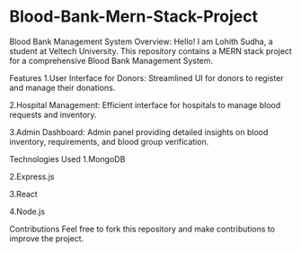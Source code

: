 # Blood-Bank-Mern-Stack-Project
Blood Bank Management System
Overview:
Hello! I am Lohith Sudha, a student at Veltech University. This repository contains a MERN stack project for a comprehensive Blood Bank Management System.

Features
1.User Interface for Donors: Streamlined UI for donors to register and manage their donations.

2.Hospital Management: Efficient interface for hospitals to manage blood requests and inventory.

3.Admin Dashboard: Admin panel providing detailed insights on blood inventory, requirements, and blood group verification.

Technologies Used
1.MongoDB

2.Express.js

3.React

4.Node.js

Contributions
Feel free to fork this repository and make contributions to improve the project.





